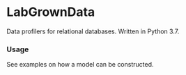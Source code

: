 # LabGrownData
Data profilers for relational databases. Written in Python 3.7.

### Usage
See examples on how a model can be constructed.